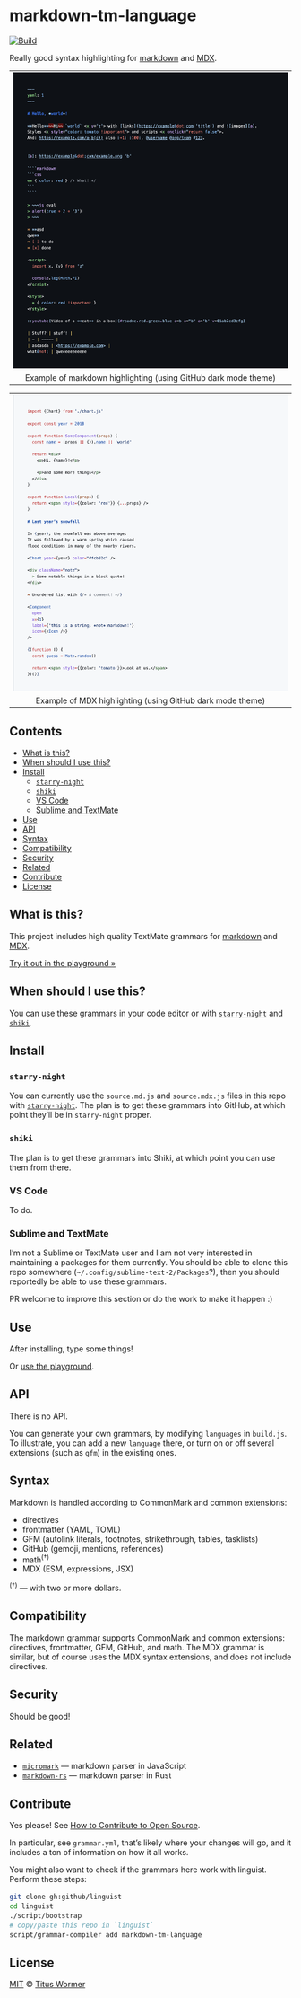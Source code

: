 # markdown-tm-language

[![Build][build-badge]][build]

Really good syntax highlighting for [markdown][] and [MDX][].

<table>
<tr valign="middle">
<td align="center">
  <a href="https://wooorm.com/markdown-tm-language/"><img alt src="screenshot-md-dark.png" width="650"></a>
</td>
</tr>
<tr>
<td align="center">
  Example of markdown highlighting (using GitHub dark mode theme)
</td>
</tr>
</table>

<table>
<tr valign="middle">
<td align="center">
  <a href="https://wooorm.com/markdown-tm-language/"><img alt src="screenshot-mdx-light.png" width="650"></a>
</td>
</tr>
<tr>
<td align="center">
  Example of MDX highlighting (using GitHub dark mode theme)
</td>
</tr>
</table>

## Contents

*   [What is this?](#what-is-this)
*   [When should I use this?](#when-should-i-use-this)
*   [Install](#install)
    *   [`starry-night`](#starry-night)
    *   [`shiki`](#shiki)
    *   [VS Code](#vs-code)
    *   [Sublime and TextMate](#sublime-and-textmate)
*   [Use](#use)
*   [API](#api)
*   [Syntax](#syntax)
*   [Compatibility](#compatibility)
*   [Security](#security)
*   [Related](#related)
*   [Contribute](#contribute)
*   [License](#license)

## What is this?

This project includes high quality TextMate grammars for [markdown][] and
[MDX][].

[Try it out in the playground »][demo]

## When should I use this?

You can use these grammars in your code editor or with
[`starry-night`][starry-night] and [`shiki`][shiki].

## Install

### `starry-night`

You can currently use the `source.md.js` and `source.mdx.js` files in this repo
with [`starry-night`][starry-night].
The plan is to get these grammars into GitHub, at which point they’ll be in
`starry-night` proper.

### `shiki`

The plan is to get these grammars into Shiki, at which point you can use them
from there.

### VS Code

To do.

### Sublime and TextMate

I’m not a Sublime or TextMate user and I am not very interested in maintaining
a packages for them currently.
You should be able to clone this repo somewhere
(`~/.config/sublime-text-2/Packages`?),
then you should reportedly be able to use these grammars.

PR welcome to improve this section or do the work to make it happen :)

## Use

After installing, type some things!

Or [use the playground][demo].

## API

There is no API.

You can generate your own grammars, by modifying `languages` in `build.js`.
To illustrate, you can add a new `language` there, or turn on or off several
extensions (such as `gfm`) in the existing ones.

## Syntax

Markdown is handled according to CommonMark and common extensions:

*   directives
*   frontmatter (YAML, TOML)
*   GFM (autolink literals, footnotes, strikethrough, tables, tasklists)
*   GitHub (gemoji, mentions, references)
*   math<sup>(†)</sup>
*   MDX (ESM, expressions, JSX)

<sup>(†)</sup> — with two or more dollars.

## Compatibility

The markdown grammar supports CommonMark and common extensions: directives,
frontmatter, GFM, GitHub, and math.
The MDX grammar is similar, but of course uses the MDX syntax extensions, and
does not include directives.

## Security

Should be good!

## Related

*   [`micromark`](https://github.com/micromark/micromark)
    — markdown parser in JavaScript
*   [`markdown-rs`](https://github.com/wooorm/markdown-rs)
    — markdown parser in Rust

## Contribute

Yes please!
See [How to Contribute to Open Source][contribute].

In particular, see `grammar.yml`, that’s likely where your changes will go,
and it includes a ton of information on how it all works.

You might also want to check if the grammars here work with linguist.
Perform these steps:

```sh
git clone gh:github/linguist
cd linguist
./script/bootstrap
# copy/paste this repo in `linguist`
script/grammar-compiler add markdown-tm-language
```

## License

[MIT][license] © [Titus Wormer][author]

<!-- Definitions -->

[build-badge]: https://github.com/wooorm/markdown-tm-language/workflows/main/badge.svg

[build]: https://github.com/wooorm/markdown-tm-language/actions

[license]: license

[author]: https://wooorm.com

[contribute]: https://opensource.guide/how-to-contribute/

[markdown]: https://commonmark.org

[mdx]: https://mdxjs.com

[demo]: https://wooorm.com/markdown-tm-language/

[starry-night]: https://github.com/wooorm/starry-night

[shiki]: https://github.com/shikijs/shiki
